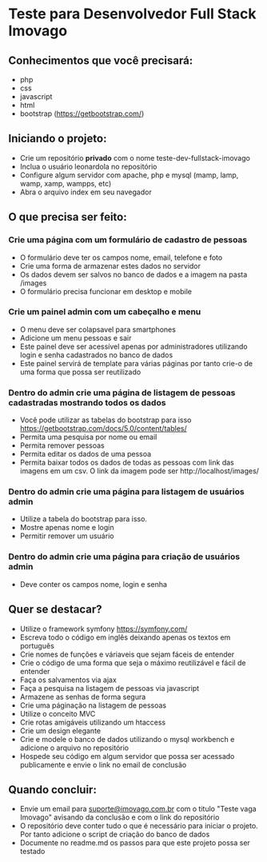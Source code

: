 # Teste para Desenvolvedor Full Stack Imovago

## Conhecimentos que você precisará:

- php
- css
- javascript
- html
- bootstrap (https://getbootstrap.com/)

## Iniciando o projeto:
- Crie um repositório **privado** com o nome teste-dev-fullstack-imovago
- Inclua o usuário leonardola no repositório
- Configure algum servidor com apache, php e mysql (mamp, lamp, wamp, xamp, wampps, etc)
- Abra o arquivo index em seu navegador

## O que precisa ser feito:
### Crie uma página com um formulário de cadastro de pessoas
- O formulário deve ter os campos nome, email, telefone e foto
- Crie uma forma de armazenar estes dados no servidor
- Os dados devem ser salvos no banco de dados e a imagem na pasta /images
- O formulário precisa funcionar em desktop e mobile 

### Crie um painel admin com um cabeçalho e menu
- O menu deve ser colapsavel para smartphones
- Adicione um menu pessoas e sair
- Este painel deve ser acessível apenas por administradores utilizando login e senha cadastrados no banco de dados
- Este painel servirá de template para várias páginas por tanto crie-o de uma forma que possa ser reutilizado

### Dentro do admin crie uma página de listagem de pessoas cadastradas mostrando todos os dados
- Você pode utilizar as tabelas do bootstrap para isso https://getbootstrap.com/docs/5.0/content/tables/   
- Permita uma pesquisa por nome ou email
- Permita remover pessoas
- Permita editar os dados de uma pessoa
- Permita baixar todos os dados de todas as pessoas com link das imagens em um csv. O link da imagem pode ser http://localhost/images/<imagem>

### Dentro do admin crie uma página para listagem de usuários admin
- Utilize a tabela do bootstrap para isso.
- Mostre apenas nome e login
- Permitir remover um usuário
  
### Dentro do admin crie uma página para criação de usuários admin
- Deve conter os campos nome, login e senha

## Quer se destacar?
- Utilize o framework symfony https://symfony.com/
- Escreva todo o código em inglês deixando apenas os textos em português
- Crie nomes de funções e váriaveis que sejam fáceis de entender
- Crie o código de uma forma que seja o máximo reutilizável e fácil de entender
- Faça os salvamentos via ajax
- Faça a pesquisa na listagem de pessoas via javascript
- Armazene as senhas de forma segura 
- Crie uma páginação na listagem de pessoas
- Utilize o conceito MVC
- Crie rotas amigáveis utilizando um htaccess
- Crie um design elegante
- Crie e modele o banco de dados utilizando o mysql workbench e adicione o arquivo no repositório
- Hospede seu código em algum servidor que possa ser acessado publicamente e envie o link no email de conclusão


## Quando concluir:
- Envie um email para suporte@imovago.com.br com o titulo "Teste vaga Imovago" avisando da conclusão e com o link do repositório
- O repositório deve conter tudo o que é necessário para iniciar o projeto. Por tanto adicione o script de criação do banco de dados
- Documente no readme.md os passos para que este projeto possa ser testado
